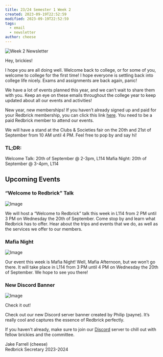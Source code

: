 ```yaml
---
title: 23/24 Semester 1 Week 2 
created: 2023-09-19T22:52:59
modified: 2023-09-19T22:52:59
tags:
  - email
  - newsletter
author: cheese
---
```


![Week 2 Newsletter](https://cdn.discordapp.com/attachments/523562314344038411/1153784242464108705/cat-anime.gif)


Hey, brickies!

I hope you are all doing well. Welcome back to college, or for some of 
you, welcome to college for the first time! I hope everyone is settling 
back into college life nicely. Exams and assignments are back again, panic!

We have a lot of events planned this year, and we can’t wait to share 
them with you. Keep an eye on these emails throughout the college year 
to keep updated about all our events and activities!

New year, new memberships! If you haven’t already signed up and paid for 
your Redbrick membership, you can click this link [here](https://dcuclubsandsocs.ie/society/redbrick). You need to be a paid 
Redbrick member to attend our events.

We will have a stand at the Clubs & Societies fair on the 20th and 21st 
of September from 10 AM until 4 PM. Feel free to pop by and say hi!

### TL;DR:

Welcome Talk: 20th of September @ 2-3pm, L114
Mafia Night: 20th of September @ 3-4pm, L114


## Upcoming Events


### “Welcome to Redbrick” Talk
![Image](https://cdn.discordapp.com/attachments/897234572608159774/1153469189781196830/DA92995E-02B4-4865-B39E-12671239FC58.png)


We will host a “Welcome to Redbrick” talk this week in L114 from 2 PM 
until 3 PM on Wednesday the 20th of September. Come stop by and learn 
what Redbrick has to offer. Hear about the trips and events that we do, 
as well as the services we offer to our members.




### Mafia Night
![Image](https://cdn.discordapp.com/attachments/897234572608159774/1153469189500194916/Mafia_Night.png)


Our event this week is Mafia Night! Well, Mafia Afternoon, but we won’t 
go there. It will take place in L114 from 3 PM until 4 PM on Wednesday 
the 20th of September. We hope to see you there!
### New Discord Banner
![Image](
https://cdn.discordapp.com/attachments/1027508928378048533/1153766431398305994/resignloop3.gif)






Check it out!


Check out our new Discord server banner created by Philip (payne). It’s 
really cool and captures the essence of Redbrick perfectly.

If you haven't already, make sure to join our [Discord](https://discord.gg/2rCnJftcxn) server to chill out with fellow brickies 
and the committee.



Jake Farrell (cheese)\
Redbrick Secretary 2023-2024

